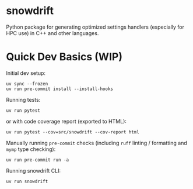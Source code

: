 # snowdrift
Python package for generating optimized settings handlers (especially for HPC use) in C++ and other languages.

# Quick Dev Basics (WIP)

Initial dev setup:

```shell
uv sync --frozen
uv run pre-commit install --install-hooks
```

Running tests:

```shell
uv run pytest
```

or with code coverage report (exported to HTML):

```shell
uv run pytest --cov=src/snowdrift --cov-report html
```

Manually running `pre-commit` checks (including `ruff` linting / formatting and `mymp` type checking):

```shell
uv run pre-commit run -a
```

Running snowdrift CLI:

```shell
uv run snowdrift
```

